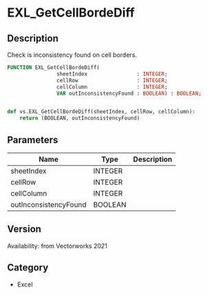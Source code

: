 # EXL_GetCellBordeDiff

## Description
Check is inconsistency found on cell borders.

```pascal
FUNCTION EXL_GetCellBordeDiff(
				sheetIndex                : INTEGER;
				cellRow                   : INTEGER;
				cellColumn                : INTEGER;
				VAR outInconsistencyFound : BOOLEAN) : BOOLEAN;
```

```python

def vs.EXL_GetCellBordeDiff(sheetIndex, cellRow, cellColumn):
    return (BOOLEAN, outInconsistencyFound)
```

## Parameters
|Name|Type|Description|
|---|---|---|
|sheetIndex|INTEGER||
|cellRow|INTEGER||
|cellColumn|INTEGER||
|outInconsistencyFound|BOOLEAN||

## Version
Availability: from Vectorworks 2021
## Category
* Excel

